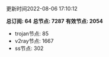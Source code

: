 更新时间2022-08-06 17:10:12

**总订阅: 64**
**总节点: 7287**
**有效节点: 2054**
- trojan节点: 85
- v2ray节点: 1667
- ss节点: 302
